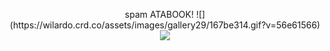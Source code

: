 <p align="center">
spam ATABOOK! ![](https://wilardo.crd.co/assets/images/gallery29/167be314.gif?v=56e61566)

<br>
<img src="https://media.discordapp.net/attachments/937243918968446996/1315620281905319979/jp1a759oKfEQr8J8QRiKhV2AKqgAAAABJRU5ErkJggg.png?ex=6758125e&is=6756c0de&hm=191a650dd4053abc1172551e0d4d6f88b0b985aedef6678229993b0b1bd14bf2&=&format=webp&quality=lossless&width=170&height=170">









<!--
**deathdelivery/deathdelivery** is a ✨ _special_ ✨ repository because its `README.md` (this file) appears on your GitHub profile.

Here are some ideas to get you started:

- 🔭 I’m currently working on ...
- 🌱 I’m currently learning ...
- 👯 I’m looking to collaborate on ...
- 🤔 I’m looking for help with ...
- 💬 Ask me about ...
- 📫 How to reach me: ...
- 😄 Pronouns: ...
- ⚡ Fun fact: ...
-->
